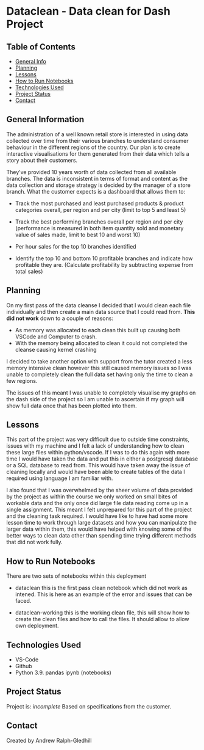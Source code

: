 # Dataclean - Data clean for Dash Project

## Table of Contents

- [General Info](#general-information)
- [Planning](#planning)
- [Lessons](#lessons)
- [How to Run Notebooks](#how-to-run-notebooks)
- [Technologies Used](#technologies-used)
- [Project Status](#project-status)
- [Contact](#contact)

## General Information

The administration of a well known retail store is interested in using data collected over time from their various branches to understand consumer behaviour in the different regions of the country. Our plan is to create interactive visualisations for them generated from their data which tells a story about their customers.

They’ve provided 10 years worth of data collected from all available branches. The data is inconsistent in terms of format and content as the data collection and storage strategy is decided by the manager of a store branch.
What the customer expects is a dashboard that allows them to:

- Track the most purchased and least purchased products & product categories
overall, per region and per city (limit to top 5 and least 5)

- Track the best performing branches overall per region and per city (performance is
measured in both item quantity sold and monetary value of sales made, limit to best
10 and worst 10)

- Per hour sales for the top 10 branches identified

- Identify the top 10 and bottom 10 profitable branches and indicate how profitable they
are. (Calculate profitability by subtracting expense from total sales)

## Planning

On my first pass of the data cleanse I decided that I would clean each file individually and then create a main data source that I could read from. 
**This did not work** down to a couple of reasons:
 - As memory was allocated to each clean this built up causing both VSCode and Computer to crash. 
 - With the memory being allocated to clean it could not completed the cleanse causing kernel crashing 

I decided to take another option with support from the tutor created a less memory intensive clean however this still caused memory issues so I was unable to completely clean the full data set having only the time to clean a few regions. 

The issues of this meant I was unable to completely visualise my graphs on the dash side of the project so I am unable to ascertain if my graph will show full data once that has been plotted into them.

## Lessons
This part of the project was very difficult due to outside time constraints, issues with my machine and I felt a lack of understanding how to clean these large files within python/vscode. 
If I was to do this again with more time I would have taken the data and put this in either a postgresql database or a SQL database to read from. This would have taken away the issue of cleaning locally and would have been able to create tables of the data I required using language I am familiar with.

I also found that I was overwhelmed by the sheer volume of data provided by the project as within the course we only worked on small bites of workable data and the only once did large file data reading come up in a single assignment. This meant I felt unprepared for this part of the project and the cleaning task required. I would have like to have had some more lesson time to work through large datasets and how you can manipulate the larger data within them, this would have helped with knowing some of the better ways to clean data other than spending time trying different methods that did not work fully. 

## How to Run Notebooks
There are two sets of notebooks within this deployment
- dataclean
    this is the first pass clean notebook which did not work as intened. This is here as an example of the error and issues that can be faced. 

- dataclean-working
    this is the working clean file, this will show how to create the clean files and how to call the files. It should allow to allow own deployment.

## Technologies Used

- VS-Code
- Github
- Python 3.9.
    pandas
    ipynb (notebooks)


## Project Status

Project is: _incomplete_
Based on specifications from the customer.


## Contact

Created by Andrew Ralph-Gledhill
